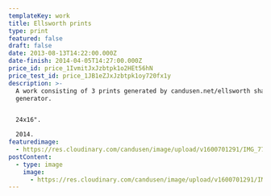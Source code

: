 ```yaml
---
templateKey: work
title: Ellsworth prints
type: print
featured: false
draft: false
date: 2013-08-13T14:22:00.000Z
date-finish: 2014-04-05T14:27:00.000Z
price_id: price_1IvmitJxJzbtpk1o2HEt56hN
price_test_id: price_1JB1eZJxJzbtpk1oy720fx1y
description: >-
  A work consisting of 3 prints generated by candusen.net/ellsworth shape
  generator.


  24x16".

  2014.
featuredimage:
  - https://res.cloudinary.com/candusen/image/upload/v1600701291/IMG_7773_hfadwi.jpg
postContent:
  - type: image
    image:
      - https://res.cloudinary.com/candusen/image/upload/v1600701291/IMG_7773_hfadwi.jpg
---
```

